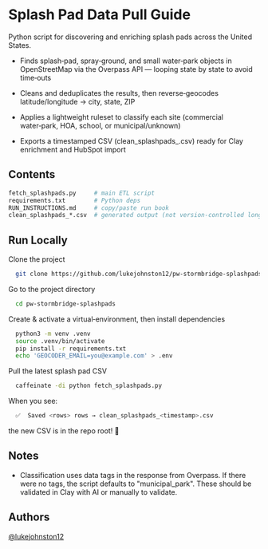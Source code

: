 
# Splash Pad Data Pull Guide

Python script for discovering and enriching splash pads across the United States.

- Finds splash‑pad, spray‑ground, and small water‑park objects in OpenStreetMap via the Overpass API — looping state by state to avoid time‑outs

- Cleans and deduplicates the results, then reverse‑geocodes latitude/longitude → city, state, ZIP

- Applies a lightweight ruleset to classify each site (commercial water‑park, HOA, school, or municipal/unknown)

- Exports a timestamped CSV (clean_splashpads_<ts>.csv) ready for Clay enrichment and HubSpot import


## Contents
```bash
fetch_splashpads.py     # main ETL script
requirements.txt        # Python deps
RUN_INSTRUCTIONS.md     # copy/paste run book
clean_splashpads_*.csv  # generated output (not version‑controlled long term)
```

## Run Locally

Clone the project

```bash
  git clone https://github.com/lukejohnston12/pw-stormbridge-splashpads.git
```

Go to the project directory

```bash
  cd pw-stormbridge-splashpads
```

Create & activate a virtual‑environment, then install dependencies

```bash
  python3 -m venv .venv
  source .venv/bin/activate
  pip install -r requirements.txt
  echo 'GEOCODER_EMAIL=you@example.com' > .env
```

Pull the latest splash pad CSV

```bash
  caffeinate -di python fetch_splashpads.py
```
When you see: 
```bash
  ✅  Saved <rows> rows → clean_splashpads_<timestamp>.csv
```
the new CSV is in the repo root! 🎉


## Notes

- Classification uses data tags in the response from Overpass. If there were no tags, the script defaults to "municipal_park". These should be validated in Clay with AI or manually to validate.

## Authors

[@lukejohnston12](https://github.com/lukejohnston12)

